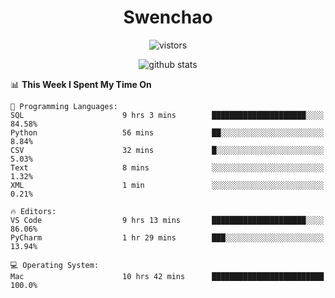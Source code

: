 <h1 align="center">Swenchao</h3>

<p align="center">
  <img src="https://visitor-badge.glitch.me/badge?page_id=Swenchao" alt="vistors" />
</p>

<p align="center">
  <img src="https://github-readme-stats.vercel.app/api?username=Swenchao&count_private=true&show_icons=true&theme=vue-dark&hide_title=true" alt="github stats" />
</p>

<!--START_SECTION:waka-->
📊 **This Week I Spent My Time On** 

```text
💬 Programming Languages: 
SQL                      9 hrs 3 mins        █████████████████████░░░░   84.58% 
Python                   56 mins             ██░░░░░░░░░░░░░░░░░░░░░░░   8.84% 
CSV                      32 mins             █░░░░░░░░░░░░░░░░░░░░░░░░   5.03% 
Text                     8 mins              ░░░░░░░░░░░░░░░░░░░░░░░░░   1.32% 
XML                      1 min               ░░░░░░░░░░░░░░░░░░░░░░░░░   0.21%

🔥 Editors: 
VS Code                  9 hrs 13 mins       █████████████████████░░░░   86.06% 
PyCharm                  1 hr 29 mins        ███░░░░░░░░░░░░░░░░░░░░░░   13.94%

💻 Operating System: 
Mac                      10 hrs 42 mins      █████████████████████████   100.0%

```


<!--END_SECTION:waka-->
